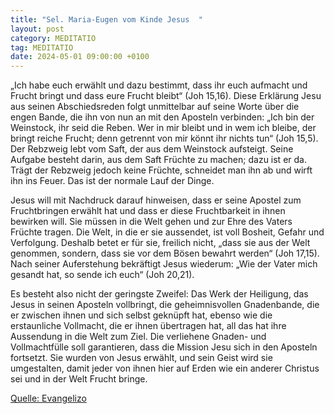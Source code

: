 ```yaml
---
title: "Sel. Maria-Eugen vom Kinde Jesus  "
layout: post
category: MEDITATIO
tag: MEDITATIO
date: 2024-05-01 09:00:00 +0100
---
```

„Ich habe euch erwählt und dazu bestimmt, dass ihr euch aufmacht und Frucht bringt und dass eure Frucht bleibt“ (Joh 15,16). Diese Erklärung Jesu aus seinen Abschiedsreden folgt unmittelbar auf seine Worte über die engen Bande, die ihn von nun an mit den Aposteln verbinden: „Ich bin der Weinstock, ihr seid die Reben.<!--more--> Wer in mir bleibt und in wem ich bleibe, der bringt reiche Frucht; denn getrennt von mir könnt ihr nichts tun“ (Joh 15,5). Der Rebzweig lebt vom Saft, der aus dem Weinstock aufsteigt. Seine Aufgabe besteht darin, aus dem Saft Früchte zu machen; dazu ist er da. Trägt der Rebzweig jedoch keine Früchte, schneidet man ihn ab und wirft ihn ins Feuer. Das ist der normale Lauf der Dinge.
 
Jesus will mit Nachdruck darauf hinweisen, dass er seine Apostel zum Fruchtbringen erwählt hat und dass er diese Fruchtbarkeit in ihnen bewirken will. Sie müssen in die Welt gehen und zur Ehre des Vaters Früchte tragen. Die Welt, in die er sie aussendet, ist voll Bosheit, Gefahr und Verfolgung. Deshalb betet er für sie, freilich nicht, „dass sie aus der Welt genommen, sondern, dass sie vor dem Bösen bewahrt werden“ (Joh 17,15). Nach seiner Auferstehung bekräftigt Jesus wiederum: „Wie der Vater mich gesandt hat, so sende ich euch“ (Joh 20,21).
 
Es besteht also nicht der geringste Zweifel: Das Werk der Heiligung, das Jesus in seinen Aposteln vollbringt, die geheimnisvollen Gnadenbande, die er zwischen ihnen und sich selbst geknüpft hat, ebenso wie die erstaunliche Vollmacht, die er ihnen übertragen hat, all das hat ihre Aussendung in die Welt zum Ziel. Die verliehene Gnaden- und Vollmachtfülle soll garantieren, dass die Mission Jesu sich in den Aposteln fortsetzt. Sie wurden von Jesus erwählt, und sein Geist wird sie umgestalten, damit jeder von ihnen hier auf Erden wie ein anderer Christus sei und in der Welt Frucht bringe.

[Quelle: Evangelizo](https://evangeliumtagfuertag.org/DE/gospel)